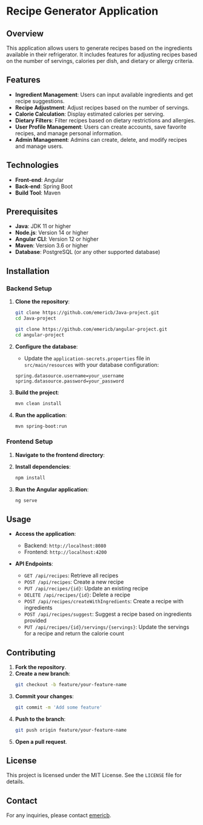 # Recipe Generator Application

## Overview

This application allows users to generate recipes based on the ingredients available in their refrigerator. It includes features for adjusting recipes based on the number of servings, calories per dish, and dietary or allergy criteria.

## Features

- **Ingredient Management**: Users can input available ingredients and get recipe suggestions.
- **Recipe Adjustment**: Adjust recipes based on the number of servings.
- **Calorie Calculation**: Display estimated calories per serving.
- **Dietary Filters**: Filter recipes based on dietary restrictions and allergies.
- **User Profile Management**: Users can create accounts, save favorite recipes, and manage personal information.
- **Admin Management**: Admins can create, delete, and modify recipes and manage users.

## Technologies

- **Front-end**: Angular
- **Back-end**: Spring Boot
- **Build Tool**: Maven

## Prerequisites

- **Java**: JDK 11 or higher
- **Node.js**: Version 14 or higher
- **Angular CLI**: Version 12 or higher
- **Maven**: Version 3.6 or higher
- **Database**: PostgreSQL (or any other supported database)

## Installation

### Backend Setup

1. **Clone the repository**:
    ```sh
    git clone https://github.com/emericb/Java-project.git
    cd Java-project
   
    git clone https://github.com/emericb/angular-project.git
    cd angular-project
    ```

2. **Configure the database**:
    - Update the `application-secrets.properties` file in `src/main/resources` with your database configuration:
    ```properties
    spring.datasource.username=your_username
    spring.datasource.password=your_password
    ```

3. **Build the project**:
    ```sh
    mvn clean install
    ```

4. **Run the application**:
    ```sh
    mvn spring-boot:run
    ```

### Frontend Setup

1. **Navigate to the frontend directory**:

2. **Install dependencies**:
    ```sh
    npm install
    ```

3. **Run the Angular application**:
    ```sh
    ng serve
    ```

## Usage

- **Access the application**:
    - Backend: `http://localhost:8080`
    - Frontend: `http://localhost:4200`

- **API Endpoints**:
    - `GET /api/recipes`: Retrieve all recipes
    - `POST /api/recipes`: Create a new recipe
    - `PUT /api/recipes/{id}`: Update an existing recipe
    - `DELETE /api/recipes/{id}`: Delete a recipe
    - `POST /api/recipes/createWithIngredients`: Create a recipe with ingredients
    - `POST /api/recipes/suggest`: Suggest a recipe based on ingredients provided
    - `PUT /api/recipes/{id}/servings/{servings}`: Update the servings for a recipe and return the calorie count

## Contributing

1. **Fork the repository**.
2. **Create a new branch**:
    ```sh
    git checkout -b feature/your-feature-name
    ```
3. **Commit your changes**:
    ```sh
    git commit -m 'Add some feature'
    ```
4. **Push to the branch**:
    ```sh
    git push origin feature/your-feature-name
    ```
5. **Open a pull request**.

## License

This project is licensed under the MIT License. See the `LICENSE` file for details.

## Contact

For any inquiries, please contact [emericb](https://github.com/emericb).
